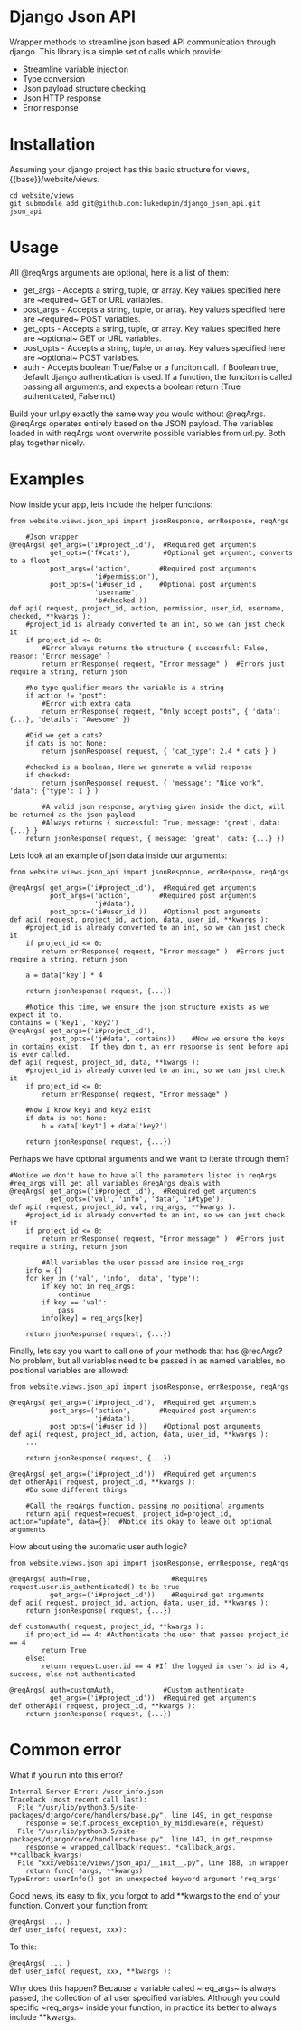 # Django Json API
Wrapper methods to streamline json based API communication through django.  This library is a simple set of calls which provide: 
* Streamline variable injection
* Type conversion
* Json payload structure checking
* Json HTTP response
* Error response

# Installation

Assuming your django project has this basic structure for views, {{base}}/website/views.

	cd website/views
    git submodule add git@github.com:lukedupin/django_json_api.git json_api

# Usage

All @reqArgs arguments are optional, here is a list of them:

* get_args - Accepts a string, tuple, or array.  Key values specified here are ~required~ GET or URL variables.
* post_args - Accepts a string, tuple, or array.  Key values specified here are ~required~ POST variables.
* get_opts - Accepts a string, tuple, or array.  Key values specified here are ~optional~ GET or URL variables.
* post_opts - Accepts a string, tuple, or array.  Key values specified here are ~optional~ POST variables.
* auth - Accepts boolean True/False or a funciton call.  If Boolean true, default django authentication is used.  If a function, the funciton is called passing all arguments, and expects a boolean return (True authenticated, False not)

Build your url.py exactly the same way you would without @reqArgs.  @reqArgs operates entirely based on the JSON payload.  The variables loaded in with reqArgs wont overwrite possible variables from url.py.  Both play together nicely.

# Examples

Now inside your app, lets include the helper functions:

	from website.views.json_api import jsonResponse, errResponse, reqArgs
    
    	#Json wrapper
    @reqArgs( get_args=('i#project_id'),  #Required get arguments
              get_opts=('f#cats'),        #Optional get argument, converts to a float
              post_args=('action',       #Required post arguments
                         'i#permission'),
              post_opts=('i#user_id',    #Optional post arguments
                         'username',
                         'b#checked'))
    def api( request, project_id, action, permission, user_id, username, checked, **kwargs ):
        #project_id is already converted to an int, so we can just check it
        if project_id <= 0:
        	#Error always returns the structure { successful: False, reason: 'Error message' }
        	return errResponse( request, "Error message" )  #Errors just require a string, return json
            
        #No type qualifier means the variable is a string
        if action != "post":
            #Error with extra data
        	return errResponse( request, "Only accept posts", { 'data': {...}, 'details': "Awesome" })
            
        #Did we get a cats?
        if cats is not None:
        	return jsonResponse( request, { 'cat_type': 2.4 * cats } )
            
        #checked is a boolean, Here we generate a valid response
        if checked:
        	return jsonResponse( request, { 'message': "Nice work", 'data': {'type': 1 } )
 
 			#A valid json response, anything given inside the dict, will be returned as the json payload
            #Always returns { successful: True, message: 'great', data:{...} }
		return jsonResponse( request, { message: 'great', data: {...} })

Lets look at an example of json data inside our arguments:

	from website.views.json_api import jsonResponse, errResponse, reqArgs
    
    @reqArgs( get_args=('i#project_id'),  #Required get arguments
              post_args=('action',       #Required post arguments
                         'j#data'),
              post_opts=('i#user_id'))    #Optional post arguments
    def api( request, project_id, action, data, user_id, **kwargs ):
        #project_id is already converted to an int, so we can just check it
        if project_id <= 0:
        	return errResponse( request, "Error message" )  #Errors just require a string, return json
            
        a = data['key'] * 4
            
		return jsonResponse( request, {...})
        
    	#Notice this time, we ensure the json structure exists as we expect it to.
    contains = ('key1', 'key2')
    @reqArgs( get_args=('i#project_id'),
              post_opts=('j#data', contains))    #Now we ensure the keys in contains exist.  If they don't, an err response is sent before api is ever called.
    def api( request, project_id, data, **kwargs ):
        #project_id is already converted to an int, so we can just check it
        if project_id <= 0:
        	return errResponse( request, "Error message" )
            
       	#Now I know key1 and key2 exist
        if data is not None:
        	b = data['key1'] + data['key2']
            
		return jsonResponse( request, {...})
        
Perhaps we have optional arguments and we want to iterate through them?

    #Notice we don't have to have all the parameters listed in reqArgs
    #req_args will get all variables @reqArgs deals with
    @reqArgs( get_args=('i#project_id'),  #Required get arguments
    		  get_opts=('val', 'info', 'data', 'i#type'))
    def api( request, project_id, val, req_args, **kwargs ): 
        #project_id is already converted to an int, so we can just check it
        if project_id <= 0:
        	return errResponse( request, "Error message" )  #Errors just require a string, return json
            
           	#All variables the user passed are inside req_args
        info = {}
        for key in ('val', 'info', 'data', 'type'):
        	if key not in req_args:
            	continue
        	if key == 'val':
            	pass
            info[key] = req_args[key]
            
		return jsonResponse( request, {...})
        
Finally, lets say you want to call one of your methods that has @reqArgs?  No problem, but all variables need to be passed in as named variables, no positional variables are allowed:
 
	from website.views.json_api import jsonResponse, errResponse, reqArgs
    
    @reqArgs( get_args=('i#project_id'),  #Required get arguments
              post_args=('action',       #Required post arguments
                         'j#data'),
              post_opts=('i#user_id'))    #Optional post arguments
    def api( request, project_id, action, data, user_id, **kwargs ):
    	...
            
		return jsonResponse( request, {...})
 
    @reqArgs( get_args=('i#project_id'))  #Required get arguments
    def otherApi( request, project_id, **kwargs ):
    	#Do some different things
        
        #Call the reqArgs function, passing no positional arguments
		return api( request=request, project_id=project_id, action="update", data={})  #Notice its okay to leave out optional arguments
 
How about using the automatic user auth logic?

	from website.views.json_api import jsonResponse, errResponse, reqArgs
    
    @reqArgs( auth=True,					#Requires request.user.is_authenticated() to be true
    		  get_args=('i#project_id'))  	#Required get arguments
    def api( request, project_id, action, data, user_id, **kwargs ):
		return jsonResponse( request, {...})
 
 	def customAuth( request, project_id, **kwargs ):
    	if project_id == 4: #Authenticate the user that passes project_id == 4
        	return True
        else:
        	return request.user.id == 4 #If the logged in user's id is 4, success, else not authenticated
            
    @reqArgs( auth=customAuth,			  #Custom authenticate
    		  get_args=('i#project_id'))  #Required get arguments
    def otherApi( request, project_id, **kwargs ):
		return jsonResponse( request, {...})
        
# Common error

What if you run into this error?

    Internal Server Error: /user_info.json
    Traceback (most recent call last):
      File "/usr/lib/python3.5/site-packages/django/core/handlers/base.py", line 149, in get_response
        response = self.process_exception_by_middleware(e, request)
      File "/usr/lib/python3.5/site-packages/django/core/handlers/base.py", line 147, in get_response
        response = wrapped_callback(request, *callback_args, **callback_kwargs)
      File "xxx/website/views/json_api/__init__.py", line 188, in wrapper
        return func( *args, **kwargs)
    TypeError: userInfo() got an unexpected keyword argument 'req_args'
    
Good news, its easy to fix, you forgot to add **kwargs to the end of your function.  Convert your function from:

    @reqArgs( ... )
    def user_info( request, xxx):
    
To this:
    
    @reqArgs( ... )
    def user_info( request, xxx, **kwargs ):

Why does this happen?  Because a variable called ~req_args~ is always passed, the collection of all user specified variables.  Although you could specific ~req_args~ inside your function, in practice its better to always include **kwargs.